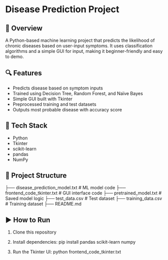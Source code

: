 # Disease Prediction Project

## 🧠 Overview
A Python-based machine learning project that predicts the likelihood of chronic diseases based on user-input symptoms. It uses classification algorithms and a simple GUI for input, making it beginner-friendly and easy to demo.

## 🔍 Features
- Predicts disease based on symptom inputs
- Trained using Decision Tree, Random Forest, and Naïve Bayes
- Simple GUI built with Tkinter
- Preprocessed training and test datasets
- Outputs most probable disease with accuracy score

## 🧰 Tech Stack
- Python
- Tkinter
- scikit-learn
- pandas
- NumPy

## 📁 Project Structure
├── disease_prediction_model.txt # ML model code
├── frontend_code_tkinter.txt # GUI interface code
├── pretrained_model.txt # Saved model logic
├── test_data.csv # Test dataset
├── training_data.csv # Training dataset
├── README.md

## ▶️ How to Run
1. Clone this repository
2. Install dependencies:
pip install pandas scikit-learn numpy

3. Run the Tkinter UI:
python frontend_code_tkinter.txt
